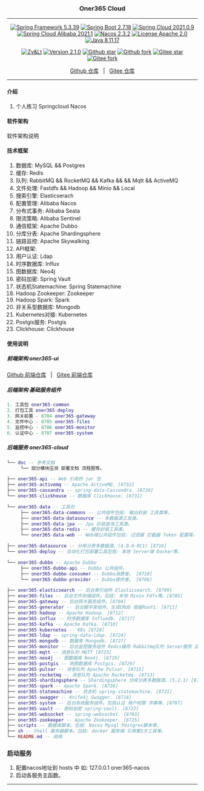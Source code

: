 
<h3 align="center">Oner365 Cloud</h3>

---

<p align="center">
	<a href="https://spring.io/projects/spring-framework" target="_blank"><img src="https://shields.io/badge/Spring%20Framework-5.3.39-blue" alt="Spring Framework 5.3.39"></a>
    <a href="https://spring.io/projects/spring-boot" target="_blank"><img src="https://shields.io/badge/Spring%20Boot-2.7.18-blue" alt="Spring Boot 2.7.18"></a>
    <a href="https://spring.io/projects/spring-cloud" target="_blank"><img src="https://shields.io/badge/Spring%20Cloud-2021.0.9-blue" alt="Spring Cloud 2021.0.9"></a>
    <a href="https://github.com/alibaba/spring-cloud-alibaba" target="_blank"><img src="https://shields.io/badge/Spring%20Cloud%20Alibaba-2021.1-blue" alt="Spring Cloud Alibaba 2021.1"></a>
    <a href="https://nacos.io/zh-cn/index.html" target="_blank"><img src="https://shields.io/badge/Nacos-2.3.2-brightgreen" alt="Nacos 2.3.2"></a>
	<a href="./LICENSE"><img src="https://shields.io/badge/License-Apache--2.0-green" alt="License Apache 2.0"></a>
    <a href="https://www.oracle.com/java/technologies/javase-downloads.html" target="_blank"><img src="https://img.shields.io/badge/JDK-8%2C11%2C17-green" alt="Java 8,11,17"></a>
</p>
<p align="center">
    <a href="#"><img src="https://shields.io/badge/Author-Zy&Lt-orange" alt="Zy&Lt"></a>
    <a href="#"><img src="https://shields.io/badge/Version-2.1.0-red" alt="Version 2.1.0"></a>
    <a href="https://github.com/xiaozhao32/oner365-cloud"><img src="https://img.shields.io/github/stars/xiaozhao32/oner365-cloud?style=flat&logo=github" alt="Github star"></a>
    <a href="https://github.com/xiaozhao32/oner365-cloud"><img src="https://img.shields.io/github/forks/xiaozhao32/oner365-cloud?style=flat&logo=github" alt="Github fork"></a>
    <a href="https://gitee.com/xiaozhao32/oner365-cloud"><img src="https://gitee.com/xiaozhao32/oner365-cloud/badge/star.svg?theme=dark" alt="Gitee star"></a>
    <a href="https://gitee.com/xiaozhao32/oner365-cloud"><img src="https://gitee.com/xiaozhao32/oner365-cloud/badge/fork.svg?theme=dark" alt="Gitee fork"></a>
</p>
<p align="center">
    <a href="https://github.com/xiaozhao32/oner365-cloud">Github 仓库</a> &nbsp; | &nbsp;
    <a href="https://gitee.com/xiaozhao32/oner365-cloud">Gitee 仓库</a>
</p>

---


#### 介绍
1. 个人练习 Springcloud Nacos

#### 软件架构
软件架构说明


#### 技术框架

1. 数据库: MySQL && Postgres
2. 缓存: Redis
3. 队列: RabbitMQ && RocketMQ && Kafka &&  && Mqtt && ActiveMQ
4. 文件处理: Fastdfs && Hadoop && Minio && Local
5. 搜索引擎: Elasticserach
6. 配置管理: Alibaba Nacos
7. 分布式事务: Alibaba Seata
8. 限流策略: Alibaba Sentinel
9. 通信框架: Apache Dubbo
10. 分库分表: Apache Shardingsphere 
11. 链路监控: Apache Skywalking
12. API框架: 
13. 用户认证: Ldap
14. 时序数据库: Influx
15. 图数据库: Neo4j
16. 密码加密: Spring Vault
17. 状态机Statemachine: Spring Statemachine
18. Hadoop Zookeeper: Zookeeper 
19. Hadoop Spark: Spark
20. 非关系型数据库: Mongodb
21. Kubernetes对接: Kubernetes
22. Postgis服务: Postgis
23. Clickhouse: Clickhouse

#### 使用说明

##### 前端架构 oner365-ui
<p>
	<a href="https://github.com/xiaozhao32/oner365-vue">Github 前端仓库</a> &nbsp; | &nbsp; <a href="https://gitee.com/xiaozhao32/oner365-vue">Gitee 前端仓库</a>
</p>

##### 后端架构 基础服务组件
```lua
1. 工具包 oner365-common
2. 打包工具 oner365-deploy
3. 网关前置 - 8704 oner365-gateway
4. 文件中心 - 8705 oner365-files
5. 监控中心 - 8706 oner365-monitor
6. 认证中心 - 8707 oner365-system
```

##### 后端服务 oner365-cloud
```lua
└── doc -- 参考文档
     └── 部分模块压测 部署文档 流程图等。

├── oner365-api -- Web 引用的 jar 包
├── oner365-activemq -- Apache ActiveMQ. [8732]
├── oner365-cassandra -- spring-data-Cassandra. [8720]
└── oner365-clickhouse -- 数据库 Clickhouse. [8731]

└── oner365-data -- 工具包
     ├── oner365-data-commons -- 公共组件包括: 输出封装 工具类等。
     ├── oner365-data-datasource -- 多数据源工具类。
     ├── oner365-data-jpa -- Jpa 封装查询工具类。
     ├── oner365-data-redis -- 缓存封装工具类。
     └── oner365-data-web -- Web端公共组件包括: 过滤器 拦截器 Token 配置等。

├── oner365-datasource -- 分库分表多数据源。(4.0.0-RC1) [8716]
└── oner365-deploy -- 自动化打包部署工具包括: 本地 Server端 Docker等。

└── oner365-dubbo -- Apache Dubbo
     ├── oner365-dubbo-api -- Dubbo 公共组件。
     ├── oner365-dubbo-consumer -- Dubbo消费者。 [8718]
     └── oner365-dubbo-provider -- Dubbo提供者。 [8708]

├── oner365-elasticsearch -- 后台索引组件 Elasticsearch. [8709]
├── oner365-files -- 后台文件存储组件。包括: 本地 Minio Fdfs等。[8705]
├── oner365-gateway -- 后台网关服务组件。[8704]
├── oner365-generator -- 后台脚手架组件。生成CRUD 借鉴RuoYi. [8711]
├── oner365-hadoop -- Apache Hadoop. [8712]
├── oner365-influx -- 时序数据库 Influxdb. [8717]
├── oner365-kafka -- Apache Kafka. [8710]
├── oner365-kubernetes -- K8s [8728]
├── oner365-ldap -- spring-data-Ldap. [8724]
├── oner365-mongodb -- 数据库 Mongodb. [8727]
├── oner365-monitor -- 后台监控服务组件 Redis缓存 Rabbitmq队列 Server服务 定时任务等。[8706]
├── oner365-mqtt -- 消息队列 MQTT [8723]
├── oner365-neo4j -- 图数据库 Neo4j. [8719]
├── oner365-postgis -- 地图数据库 Postgis. [8729]
├── oner365-pulsar -- 消息队列 Apache Pulsar. [8715]
├── oner365-rocketmq -- 消息队列 Apache Rocketmq. [8713]
├── oner365-shardingsphere -- Shardingsphere 分库分表多数据源。(5.2.1) [8730]
├── oner365-spark -- Apache Spark. [8726]
├── oner365-statemachine -- 状态机 spring-statemachine. [8721]
├── oner365-swagger -- Knife4j Swagger. [8714]
├── oner365-system -- 后台系统服务组件。包括认证 用户权限 字典等。[8707]
├── oner365-vault -- 密码加密 spring-vault. [8722]
├── oner365-websocket -- spring-websocket. [8703]
├── oner365-zookeeper -- Apache Zookeeper. [8725]
├── scripts -- 数据库脚本。包括: Nacos Mysql Postgres脚本等。
├── sh -- Shell 服务器脚本。包括: docker 服务端 引用第3方工具等。
└── README.md -- 说明
```
### 启动服务
1. 配置nacos地址到 hosts 中 如: 127.0.0.1 oner365-nacos
2. 启动各服务主函数。
---

